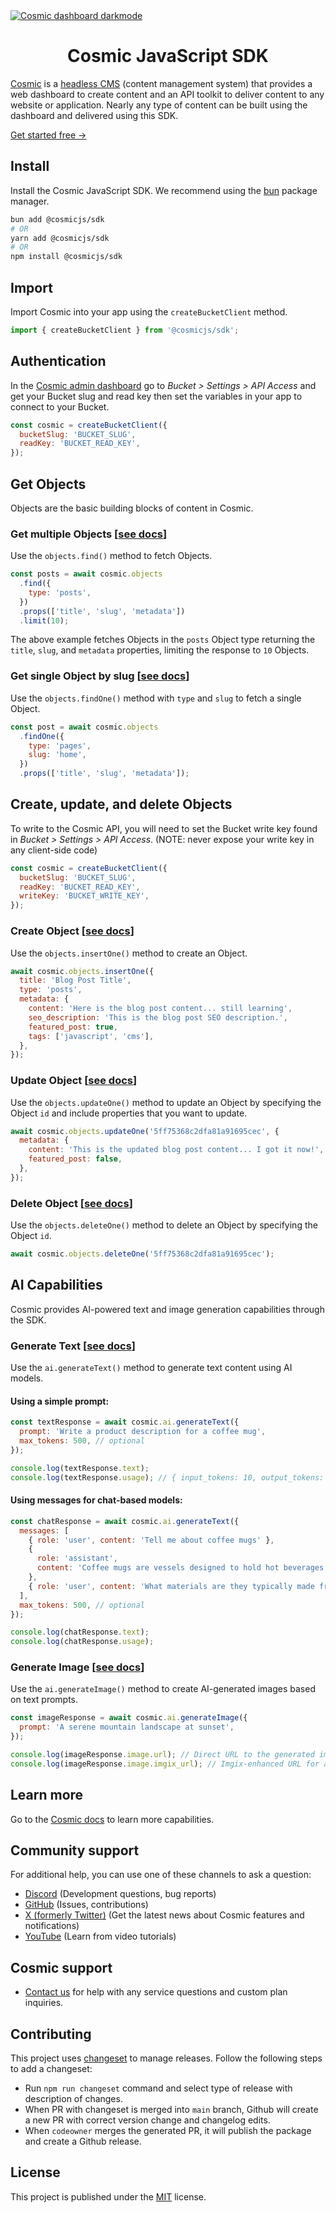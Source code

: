 <a href="https://app.cosmicjs.com/signup">
  <img src="https://imgix.cosmicjs.com/ca74e2f0-c8e4-11ed-b01d-23d7b265c299-cosmic-dashboard-dark.png?w=2000&auto=format" alt="Cosmic dashboard darkmode" />
</a>

<h1 align="center">Cosmic JavaScript SDK</h1>

[Cosmic](https://www.cosmicjs.com/) is a [headless CMS](https://www.cosmicjs.com/headless-cms) (content management system) that provides a web dashboard to create content and an API toolkit to deliver content to any website or application. Nearly any type of content can be built using the dashboard and delivered using this SDK.

[Get started free →](https://app.cosmicjs.com/signup)

## Install

Install the Cosmic JavaScript SDK. We recommend using the [bun](https://bun.sh) package manager.

```bash
bun add @cosmicjs/sdk
# OR
yarn add @cosmicjs/sdk
# OR
npm install @cosmicjs/sdk
```

## Import

Import Cosmic into your app using the `createBucketClient` method.

```jsx
import { createBucketClient } from '@cosmicjs/sdk';
```

## Authentication

In the [Cosmic admin dashboard](https://app.cosmicjs.com/login) go to _Bucket > Settings > API Access_ and get your Bucket slug and read key then set the variables in your app to connect to your Bucket.

```jsx
const cosmic = createBucketClient({
  bucketSlug: 'BUCKET_SLUG',
  readKey: 'BUCKET_READ_KEY',
});
```

## Get Objects

Objects are the basic building blocks of content in Cosmic.

### Get multiple Objects [[see docs](https://www.cosmicjs.com/docs/api/objects#get-objects)]

Use the `objects.find()` method to fetch Objects.

```jsx
const posts = await cosmic.objects
  .find({
    type: 'posts',
  })
  .props(['title', 'slug', 'metadata'])
  .limit(10);
```

The above example fetches Objects in the `posts` Object type returning the `title`, `slug`, and `metadata` properties, limiting the response to `10` Objects.

### Get single Object by slug [[see docs](https://www.cosmicjs.com/docs/api/objects#get-a-single-object-by-slug)]

Use the `objects.findOne()` method with `type` and `slug` to fetch a single Object.

```jsx
const post = await cosmic.objects
  .findOne({
    type: 'pages',
    slug: 'home',
  })
  .props(['title', 'slug', 'metadata']);
```

## Create, update, and delete Objects

To write to the Cosmic API, you will need to set the Bucket write key found in _Bucket > Settings > API Access_. (NOTE: never expose your write key in any client-side code)

```jsx
const cosmic = createBucketClient({
  bucketSlug: 'BUCKET_SLUG',
  readKey: 'BUCKET_READ_KEY',
  writeKey: 'BUCKET_WRITE_KEY',
});
```

### Create Object [[see docs](https://www.cosmicjs.com/docs/api/objects#create-an-object)]

Use the `objects.insertOne()` method to create an Object.

```jsx
await cosmic.objects.insertOne({
  title: 'Blog Post Title',
  type: 'posts',
  metadata: {
    content: 'Here is the blog post content... still learning',
    seo_description: 'This is the blog post SEO description.',
    featured_post: true,
    tags: ['javascript', 'cms'],
  },
});
```

### Update Object [[see docs](https://www.cosmicjs.com/docs/api/objects#update-an-object)]

Use the `objects.updateOne()` method to update an Object by specifying the Object `id` and include properties that you want to update.

```jsx
await cosmic.objects.updateOne('5ff75368c2dfa81a91695cec', {
  metadata: {
    content: 'This is the updated blog post content... I got it now!',
    featured_post: false,
  },
});
```

### Delete Object [[see docs](https://www.cosmicjs.com/docs/api/objects#delete-an-object)]

Use the `objects.deleteOne()` method to delete an Object by specifying the Object `id`.

```jsx
await cosmic.objects.deleteOne('5ff75368c2dfa81a91695cec');
```

## AI Capabilities

Cosmic provides AI-powered text and image generation capabilities through the SDK.

### Generate Text [[see docs](https://www.cosmicjs.com/docs/api/ai)]

Use the `ai.generateText()` method to generate text content using AI models.

#### Using a simple prompt:

```jsx
const textResponse = await cosmic.ai.generateText({
  prompt: 'Write a product description for a coffee mug',
  max_tokens: 500, // optional
});

console.log(textResponse.text);
console.log(textResponse.usage); // { input_tokens: 10, output_tokens: 150 }
```

#### Using messages for chat-based models:

```jsx
const chatResponse = await cosmic.ai.generateText({
  messages: [
    { role: 'user', content: 'Tell me about coffee mugs' },
    {
      role: 'assistant',
      content: 'Coffee mugs are vessels designed to hold hot beverages...',
    },
    { role: 'user', content: 'What materials are they typically made from?' },
  ],
  max_tokens: 500, // optional
});

console.log(chatResponse.text);
console.log(chatResponse.usage);
```

### Generate Image [[see docs](https://www.cosmicjs.com/docs/api/ai)]

Use the `ai.generateImage()` method to create AI-generated images based on text prompts.

```jsx
const imageResponse = await cosmic.ai.generateImage({
  prompt: 'A serene mountain landscape at sunset',
});

console.log(imageResponse.image.url); // Direct URL to the generated image
console.log(imageResponse.image.imgix_url); // Imgix-enhanced URL for additional transformations
```

## Learn more

Go to the [Cosmic docs](https://www.cosmicjs.com/docs) to learn more capabilities.

## Community support

For additional help, you can use one of these channels to ask a question:

- [Discord](https://discord.gg/MSCwQ7D6Mg) (Development questions, bug reports)
- [GitHub](https://github.com/cosmicjs/cosmic-sdk-js) (Issues, contributions)
- [X (formerly Twitter)](https://twitter.com/cosmicjs) (Get the latest news about Cosmic features and notifications)
- [YouTube](https://www.youtube.com/cosmicjs) (Learn from video tutorials)

## Cosmic support

- [Contact us](https://www.cosmicjs.com/contact) for help with any service questions and custom plan inquiries.

## Contributing

This project uses [changeset](https://www.npmjs.com/package/@changesets/cli) to manage releases. Follow the following steps to add a changeset:

- Run `npm run changeset` command and select type of release with description of changes.
- When PR with changeset is merged into `main` branch, Github will create a new PR with correct version change and changelog edits.
- When `codeowner` merges the generated PR, it will publish the package and create a Github release.

## License

This project is published under the [MIT](https://github.com/cosmicjs/cosmic-sdk-js/blob/HEAD/LICENSE) license.
